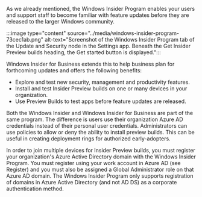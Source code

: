 As we already mentioned, the Windows Insider Program enables your users and support staff to become familiar with feature updates before they are released to the larger Windows community.

:::image type="content" source="../media/windows-insider-program-73cec1ab.png" alt-text="Screenshot of the Windows Insider Program tab of the Update and Security node in the Settings app. Beneath the Get Insider Preview builds heading, the Get started button is displayed.":::


Windows Insider for Business extends this to help business plan for forthcoming updates and offers the following benefits:

 -  Explore and test new security, management and productivity features.
 -  Install and test Insider Preview builds on one or many devices in your organization.
 -  Use Preview Builds to test apps before feature updates are released.

Both the Windows Insider and Windows Insider for Business are part of the same program. The difference is users use their organization Azure AD credentials instead of their personal user credentials. Administrators can use policies to allow or deny the ability to install preview builds. This can be useful in creating deployment rings for authorized early-adopters.

In order to join multiple devices for Insider Preview builds, you must register your organization's Azure Active Directory domain with the Windows Insider Program. You must register using your work account in Azure AD (see Register) and you must also be assigned a Global Administrator role on that Azure AD domain. The Windows Insider Program only supports registration of domains in Azure Active Directory (and not AD DS) as a corporate authentication method.
